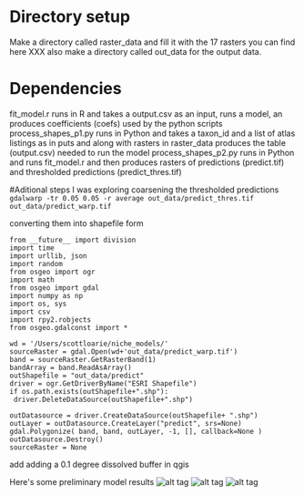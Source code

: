 # Directory setup
Make a directory called raster_data and fill it with the 17 rasters you can find here XXX
also make a directory called out_data for the output data.

# Dependencies
fit_model.r runs in R and takes a output.csv as an input, runs a model, an produces coefficients (coefs) used by the python scripts
process_shapes_p1.py runs in Python and takes a taxon_id and a list of atlas listings as in puts and along with rasters in raster_data produces the table (output.csv) needed to run the model
process_shapes_p2.py runs in Python and runs fit_model.r and then produces rasters of predictions (predict.tif) and thresholded predictions (predict_thres.tif)

#Aditional steps
I was exploring coarsening the thresholded predictions 
```gdalwarp -tr 0.05 0.05 -r average out_data/predict_thres.tif out_data/predict_warp.tif```

converting them into shapefile form
```
from __future__ import division
import time
import urllib, json
import random
from osgeo import ogr
import math
from osgeo import gdal
import numpy as np
import os, sys
import csv
import rpy2.robjects
from osgeo.gdalconst import *

wd = '/Users/scottloarie/niche_models/'
sourceRaster = gdal.Open(wd+'out_data/predict_warp.tif')
band = sourceRaster.GetRasterBand(1)
bandArray = band.ReadAsArray()
outShapefile = "out_data/predict"
driver = ogr.GetDriverByName("ESRI Shapefile")
if os.path.exists(outShapefile+".shp"):
 driver.DeleteDataSource(outShapefile+".shp")

outDatasource = driver.CreateDataSource(outShapefile+ ".shp")
outLayer = outDatasource.CreateLayer("predict", srs=None)
gdal.Polygonize( band, band, outLayer, -1, [], callback=None )
outDatasource.Destroy()
sourceRaster = None
```

add adding a 0.1 degree dissolved buffer in qgis

Here's some preliminary model results
![alt tag](https://c2.staticflickr.com/6/5506/30010052112_58caf9523a_o.png)
![alt tag](https://c2.staticflickr.com/8/7470/30124463035_fb7fdd86f8_o.png)
![alt tag](https://c1.staticflickr.com/9/8415/30010049942_7aa65d0dcb_o.png)
